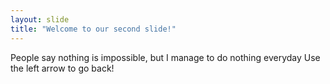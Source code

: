 ```yaml
---
layout: slide
title: "Welcome to our second slide!"
---
```

People say nothing is impossible, but I manage to do nothing everyday
Use the left arrow to go back!
